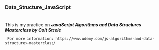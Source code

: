 ### Data_Structure_JavaScript
#   
   
   This is my practice on  __*JavaScript Algorithms and Data Structures Masterclass by Colt Steele*__
   
     For more information: https://www.udemy.com/js-algorithms-and-data-structures-masterclass/ 
